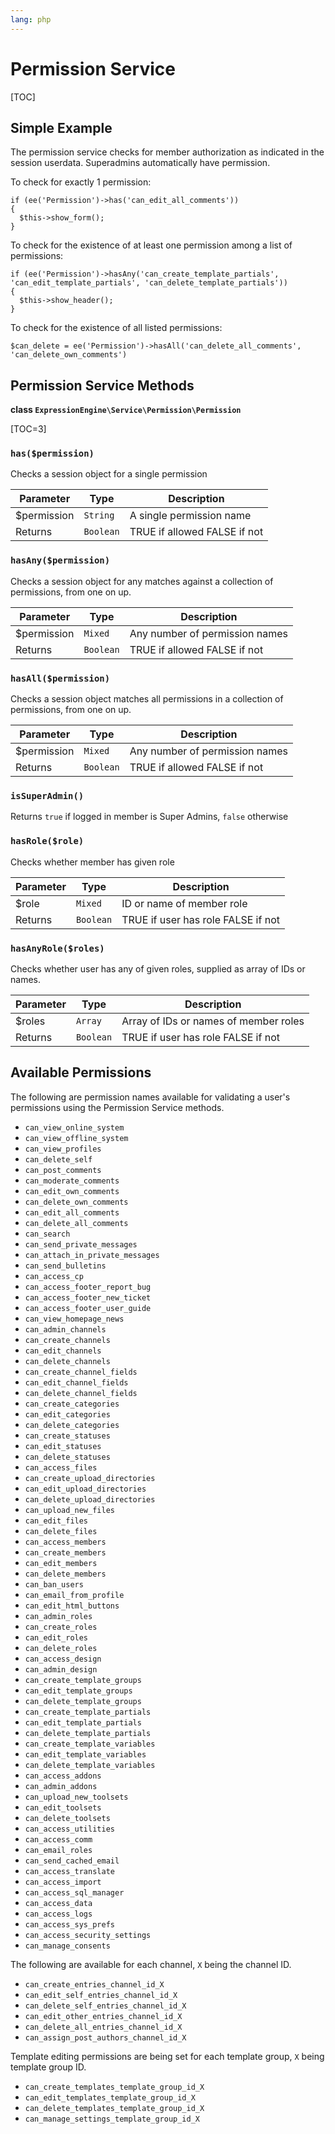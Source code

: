 ```yaml
---
lang: php
---
```


<!--
    This source file is part of the open source project
    ExpressionEngine User Guide (https://github.com/ExpressionEngine/ExpressionEngine-User-Guide)

    @link      https://expressionengine.com/
    @copyright Copyright (c) 2003-2020, Packet Tide, LLC (https://packettide.com)
    @license   https://expressionengine.com/license Licensed under Apache License, Version 2.0
-->

# Permission Service

[TOC]

## Simple Example

The permission service checks for member authorization as indicated in the session userdata. Superadmins automatically have permission.

To check for exactly 1 permission:

    if (ee('Permission')->has('can_edit_all_comments'))
    {
      $this->show_form();
    }

To check for the existence of at least one permission among a list of permissions:

    if (ee('Permission')->hasAny('can_create_template_partials', 'can_edit_template_partials', 'can_delete_template_partials'))
    {
      $this->show_header();
    }

To check for the existence of all listed permissions:

    $can_delete = ee('Permission')->hasAll('can_delete_all_comments', 'can_delete_own_comments')

## Permission Service Methods

**class `ExpressionEngine\Service\Permission\Permission`**

[TOC=3]

### `has($permission)`

Checks a session object for a single permission

| Parameter    | Type      | Description                  |
| ------------ | --------- | ---------------------------- |
| \$permission | `String`  | A single permission name     |
| Returns      | `Boolean` | TRUE if allowed FALSE if not |

### `hasAny($permission)`

Checks a session object for any matches against a collection of permissions, from one on up.

| Parameter    | Type      | Description                    |
| ------------ | --------- | ------------------------------ |
| \$permission | `Mixed`   | Any number of permission names |
| Returns      | `Boolean` | TRUE if allowed FALSE if not   |

### `hasAll($permission)`

Checks a session object matches all permissions in a collection of permissions, from one on up.

| Parameter    | Type      | Description                    |
| ------------ | --------- | ------------------------------ |
| \$permission | `Mixed`   | Any number of permission names |
| Returns      | `Boolean` | TRUE if allowed FALSE if not   |

### `isSuperAdmin()`

Returns `true` if logged in member is Super Admins, `false` otherwise

### `hasRole($role)`

Checks whether member has given role

| Parameter    | Type      | Description                    |
| ------------ | --------- | ------------------------------ |
| \$role | `Mixed`   | ID or name of member role |
| Returns      | `Boolean` | TRUE if user has role FALSE if not   |

### `hasAnyRole($roles)`

Checks whether user has any of given roles, supplied as array of IDs or names.

| Parameter    | Type      | Description                    |
| ------------ | --------- | ------------------------------ |
| \$roles | `Array`   | Array of IDs or names of member roles |
| Returns      | `Boolean` | TRUE if user has role FALSE if not   |

## Available Permissions

The following are permission names available for validating a user's permissions using the Permission Service methods.
- `can_view_online_system`
- `can_view_offline_system`
- `can_view_profiles`
- `can_delete_self`
- `can_post_comments`
- `can_moderate_comments`
- `can_edit_own_comments`
- `can_delete_own_comments`
- `can_edit_all_comments`
- `can_delete_all_comments`
- `can_search`
- `can_send_private_messages`
- `can_attach_in_private_messages`
- `can_send_bulletins`
- `can_access_cp`
- `can_access_footer_report_bug`
- `can_access_footer_new_ticket`
- `can_access_footer_user_guide`
- `can_view_homepage_news`
- `can_admin_channels`
- `can_create_channels`
- `can_edit_channels`
- `can_delete_channels`
- `can_create_channel_fields`
- `can_edit_channel_fields`
- `can_delete_channel_fields`
- `can_create_categories`
- `can_edit_categories`
- `can_delete_categories`
- `can_create_statuses`
- `can_edit_statuses`
- `can_delete_statuses`
- `can_access_files`
- `can_create_upload_directories`
- `can_edit_upload_directories`
- `can_delete_upload_directories`
- `can_upload_new_files`
- `can_edit_files`
- `can_delete_files`
- `can_access_members`
- `can_create_members`
- `can_edit_members`
- `can_delete_members`
- `can_ban_users`
- `can_email_from_profile`
- `can_edit_html_buttons`
- `can_admin_roles`
- `can_create_roles`
- `can_edit_roles`
- `can_delete_roles`
- `can_access_design`
- `can_admin_design`
- `can_create_template_groups`
- `can_edit_template_groups`
- `can_delete_template_groups`
- `can_create_template_partials`
- `can_edit_template_partials`
- `can_delete_template_partials`
- `can_create_template_variables`
- `can_edit_template_variables`
- `can_delete_template_variables`
- `can_access_addons`
- `can_admin_addons`
- `can_upload_new_toolsets`
- `can_edit_toolsets`
- `can_delete_toolsets`
- `can_access_utilities`
- `can_access_comm`
- `can_email_roles`
- `can_send_cached_email`
- `can_access_translate`
- `can_access_import`
- `can_access_sql_manager`
- `can_access_data`
- `can_access_logs`
- `can_access_sys_prefs`
- `can_access_security_settings`
- `can_manage_consents`

The following are available for each channel, `X` being the channel ID.

- `can_create_entries_channel_id_X`
- `can_edit_self_entries_channel_id_X`
- `can_delete_self_entries_channel_id_X`
- `can_edit_other_entries_channel_id_X`
- `can_delete_all_entries_channel_id_X`
- `can_assign_post_authors_channel_id_X`

Template editing permissions are being set for each template group, `X` being template group ID.

- `can_create_templates_template_group_id_X`
- `can_edit_templates_template_group_id_X`
- `can_delete_templates_template_group_id_X`
- `can_manage_settings_template_group_id_X`